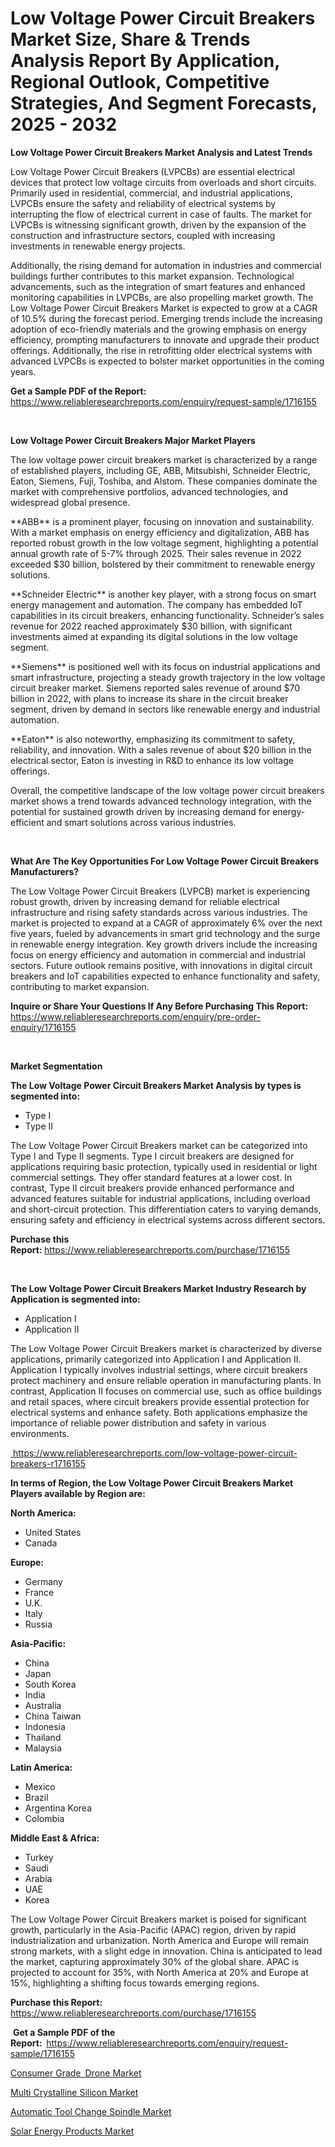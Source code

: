<p><h1>Low Voltage Power Circuit Breakers Market Size, Share & Trends Analysis Report By Application, Regional Outlook, Competitive Strategies, And Segment Forecasts, 2025 - 2032</h1></p><p><strong>Low Voltage Power Circuit Breakers Market Analysis and Latest Trends</strong></p>
<p><p>Low Voltage Power Circuit Breakers (LVPCBs) are essential electrical devices that protect low voltage circuits from overloads and short circuits. Primarily used in residential, commercial, and industrial applications, LVPCBs ensure the safety and reliability of electrical systems by interrupting the flow of electrical current in case of faults. The market for LVPCBs is witnessing significant growth, driven by the expansion of the construction and infrastructure sectors, coupled with increasing investments in renewable energy projects. </p><p>Additionally, the rising demand for automation in industries and commercial buildings further contributes to this market expansion. Technological advancements, such as the integration of smart features and enhanced monitoring capabilities in LVPCBs, are also propelling market growth. The Low Voltage Power Circuit Breakers Market is expected to grow at a CAGR of 10.5% during the forecast period. Emerging trends include the increasing adoption of eco-friendly materials and the growing emphasis on energy efficiency, prompting manufacturers to innovate and upgrade their product offerings. Additionally, the rise in retrofitting older electrical systems with advanced LVPCBs is expected to bolster market opportunities in the coming years.</p></p>
<p><strong>Get a Sample PDF of the Report:&nbsp;</strong> <a href="https://www.reliableresearchreports.com/enquiry/request-sample/1716155?utm_campaign=102&utm_medium=2&utm_source=Github&utm_content=ia&utm_term=12012025&utm_id=low-voltage-power-circuit-breakers">https://www.reliableresearchreports.com/enquiry/request-sample/1716155</a></p>
<p>&nbsp;</p>
<p><strong>Low Voltage Power Circuit Breakers Major Market Players</strong></p>
<p><p>The low voltage power circuit breakers market is characterized by a range of established players, including GE, ABB, Mitsubishi, Schneider Electric, Eaton, Siemens, Fuji, Toshiba, and Alstom. These companies dominate the market with comprehensive portfolios, advanced technologies, and widespread global presence.</p><p>**ABB** is a prominent player, focusing on innovation and sustainability. With a market emphasis on energy efficiency and digitalization, ABB has reported robust growth in the low voltage segment, highlighting a potential annual growth rate of 5-7% through 2025. Their sales revenue in 2022 exceeded $30 billion, bolstered by their commitment to renewable energy solutions.</p><p>**Schneider Electric** is another key player, with a strong focus on smart energy management and automation. The company has embedded IoT capabilities in its circuit breakers, enhancing functionality. Schneider’s sales revenue for 2022 reached approximately $30 billion, with significant investments aimed at expanding its digital solutions in the low voltage segment.</p><p>**Siemens** is positioned well with its focus on industrial applications and smart infrastructure, projecting a steady growth trajectory in the low voltage circuit breaker market. Siemens reported sales revenue of around $70 billion in 2022, with plans to increase its share in the circuit breaker segment, driven by demand in sectors like renewable energy and industrial automation.</p><p>**Eaton** is also noteworthy, emphasizing its commitment to safety, reliability, and innovation. With a sales revenue of about $20 billion in the electrical sector, Eaton is investing in R&D to enhance its low voltage offerings.</p><p>Overall, the competitive landscape of the low voltage power circuit breakers market shows a trend towards advanced technology integration, with the potential for sustained growth driven by increasing demand for energy-efficient and smart solutions across various industries.</p></p>
<p>&nbsp;</p>
<p><strong>What Are The Key Opportunities For Low Voltage Power Circuit Breakers Manufacturers?</strong></p>
<p><p>The Low Voltage Power Circuit Breakers (LVPCB) market is experiencing robust growth, driven by increasing demand for reliable electrical infrastructure and rising safety standards across various industries. The market is projected to expand at a CAGR of approximately 6% over the next five years, fueled by advancements in smart grid technology and the surge in renewable energy integration. Key growth drivers include the increasing focus on energy efficiency and automation in commercial and industrial sectors. Future outlook remains positive, with innovations in digital circuit breakers and IoT capabilities expected to enhance functionality and safety, contributing to market expansion.</p></p>
<p><strong>Inquire or Share Your Questions If Any Before Purchasing This Report:</strong> <a href="https://www.reliableresearchreports.com/enquiry/pre-order-enquiry/1716155?utm_campaign=102&utm_medium=2&utm_source=Github&utm_content=ia&utm_term=12012025&utm_id=low-voltage-power-circuit-breakers">https://www.reliableresearchreports.com/enquiry/pre-order-enquiry/1716155</a></p>
<p>&nbsp;</p>
<p><strong>Market Segmentation</strong></p>
<p><strong>The Low Voltage Power Circuit Breakers Market Analysis by types is segmented into:</strong></p>
<p><ul><li>Type I</li><li>Type II</li></ul></p>
<p><p>The Low Voltage Power Circuit Breakers market can be categorized into Type I and Type II segments. Type I circuit breakers are designed for applications requiring basic protection, typically used in residential or light commercial settings. They offer standard features at a lower cost. In contrast, Type II circuit breakers provide enhanced performance and advanced features suitable for industrial applications, including overload and short-circuit protection. This differentiation caters to varying demands, ensuring safety and efficiency in electrical systems across different sectors.</p></p>
<p><strong>Purchase this Report:&nbsp;</strong><a href="https://www.reliableresearchreports.com/purchase/1716155?utm_campaign=102&utm_medium=2&utm_source=Github&utm_content=ia&utm_term=12012025&utm_id=low-voltage-power-circuit-breakers">https://www.reliableresearchreports.com/purchase/1716155</a></p>
<p>&nbsp;</p>
<p><strong>The Low Voltage Power Circuit Breakers Market Industry Research by Application is segmented into:</strong></p>
<p><ul><li>Application I</li><li>Application II</li></ul></p>
<p><p>The Low Voltage Power Circuit Breakers market is characterized by diverse applications, primarily categorized into Application I and Application II. Application I typically involves industrial settings, where circuit breakers protect machinery and ensure reliable operation in manufacturing plants. In contrast, Application II focuses on commercial use, such as office buildings and retail spaces, where circuit breakers provide essential protection for electrical systems and enhance safety. Both applications emphasize the importance of reliable power distribution and safety in various environments.</p></p>
<p><a href="https://www.reliableresearchreports.com/low-voltage-power-circuit-breakers-r1716155?utm_campaign=102&utm_medium=2&utm_source=Github&utm_content=ia&utm_term=12012025&utm_id=low-voltage-power-circuit-breakers">&nbsp;https://www.reliableresearchreports.com/low-voltage-power-circuit-breakers-r1716155</a></p>
<p><strong>In terms of Region, the Low Voltage Power Circuit Breakers Market Players available by Region are:</strong></p>
<p>
    <p> <strong> North America: </strong>
        <ul>
            <li>United States</li>
            <li>Canada</li>
        </ul>
        </p> 
    <p> <strong> Europe: </strong>
        <ul>
            <li>Germany</li>
            <li>France</li>
            <li>U.K.</li>
            <li>Italy</li>
            <li>Russia</li>
        </ul>
        </p> 
    <p> <strong> Asia-Pacific: </strong>
        <ul>
            <li>China</li>
            <li>Japan</li>
            <li>South Korea</li>
            <li>India</li>
            <li>Australia</li>
            <li>China Taiwan</li>
            <li>Indonesia</li>
            <li>Thailand</li>
            <li>Malaysia</li>
        </ul>
        </p> 
    <p> <strong> Latin America: </strong>
        <ul>
            <li>Mexico</li>
            <li>Brazil</li>
            <li>Argentina Korea</li>
            <li>Colombia</li>
        </ul>
        </p> 
    <p> <strong> Middle East & Africa: </strong>
        <ul>
            <li>Turkey</li>
            <li>Saudi</li>
            <li>Arabia</li>
            <li>UAE</li>
            <li>Korea</li>
        </ul>
    </p>
    </p>
<p><p>The Low Voltage Power Circuit Breakers market is poised for significant growth, particularly in the Asia-Pacific (APAC) region, driven by rapid industrialization and urbanization. North America and Europe will remain strong markets, with a slight edge in innovation. China is anticipated to lead the market, capturing approximately 30% of the global share. APAC is projected to account for 35%, with North America at 20% and Europe at 15%, highlighting a shifting focus towards emerging regions.</p></p>
<p><strong>Purchase this Report: </strong><a href="https://www.reliableresearchreports.com/purchase/1716155?utm_campaign=102&utm_medium=2&utm_source=Github&utm_content=ia&utm_term=12012025&utm_id=low-voltage-power-circuit-breakers">https://www.reliableresearchreports.com/purchase/1716155</a></p>
<p>&nbsp;<strong>Get a Sample PDF of the Report:&nbsp;&nbsp;</strong><a href="https://www.reliableresearchreports.com/enquiry/request-sample/1716155?utm_campaign=102&utm_medium=2&utm_source=Github&utm_content=ia&utm_term=12012025&utm_id=low-voltage-power-circuit-breakers">https://www.reliableresearchreports.com/enquiry/request-sample/1716155</a></p>
<p><strong></strong></p>
<p><p><a href="https://github.com/pearlinewhite4692/Market-Research-Report-List-1/blob/main/consumer-grade-drone-market.md?utm_campaign=102&utm_medium=2&utm_source=Github&utm_content=ia&utm_term=12012025&utm_id=low-voltage-power-circuit-breakers">Consumer Grade Drone Market</a></p><p><a href="https://github.com/FlorianWolf90/Market-Research-Report-List-1/blob/main/multi-crystalline-silicon-market.md?utm_campaign=102&utm_medium=2&utm_source=Github&utm_content=ia&utm_term=12012025&utm_id=low-voltage-power-circuit-breakers">Multi Crystalline Silicon Market</a></p><p><a href="https://github.com/hillsmyung726/Market-Research-Report-List-1/blob/main/automatic-tool-change-spindle-market.md?utm_campaign=102&utm_medium=2&utm_source=Github&utm_content=ia&utm_term=12012025&utm_id=low-voltage-power-circuit-breakers">Automatic Tool Change Spindle Market</a></p><p><a href="https://github.com/NargisHussain75/Market-Research-Report-List-1/blob/main/solar-energy-products-market.md?utm_campaign=102&utm_medium=2&utm_source=Github&utm_content=ia&utm_term=12012025&utm_id=low-voltage-power-circuit-breakers">Solar Energy Products Market</a></p></p>